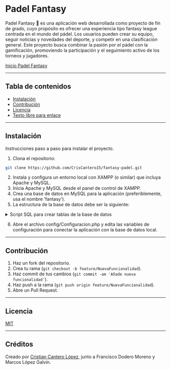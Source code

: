 # Padel Fantasy

<!-- Descripción general del proyecto y su propósito principal -->

Padel Fantasy 🎾 es una aplicación web desarrollada como proyecto de fin de grado, cuyo propósito es ofrecer una experiencia tipo fantasy league centrada en el mundo del pádel. Los usuarios pueden crear su equipo, seguir noticias y novedades del deporte, y competir en una clasificación general. Este proyecto busca combinar la pasión por el pádel con la gamificación, promoviendo la participación y el seguimiento activo de los torneos y jugadores.

[Inicio Padel Fantasy](assets/img/inicio_app.jpg)

---

## Tabla de contenidos

<!-- Índice para facilitar la navegación -->

- [Instalación](#Instalación)<!-- me lleva a la sección #instalación ojo con acentos tiene que ser literal -->
- [Contribución](#contribución)
- [Licencia](#licencia)
- [Texto libre para enlace](url)<!-- me lleva a un enlace -->

---

## Instalación

<!-- Instrucciones detalladas para instalar dependencias y configurar el entorno -->

Instrucciones paso a paso para instalar el proyecto.

1. Clona el repositorio:

```bash
git clone https://github.com/CrisCantero15/fantasy-padel.git
```

2. Instala y configura un entorno local con XAMPP (o similar) que incluya Apache y MySQL.
3. Inicia Apache y MySQL desde el panel de control de XAMPP.
4. Crea una base de datos en MySQL para la aplicación (preferiblemente, usa el nombre 'fantasy').
5. La estructura de la base de datos debe ser la siguiente:

<details>
  <summary>Script SQL para crear tablas de la base de datos</summary>

```sql
CREATE TABLE configuracion (
  id INT AUTO_INCREMENT PRIMARY KEY,
  modif_titulares TINYINT(1) NOT NULL DEFAULT 0,
  fecha_jornada DATE NOT NULL
);

CREATE TABLE contacto (
  id_consulta INT AUTO_INCREMENT PRIMARY KEY,
  nombre VARCHAR(100) NOT NULL,
  email VARCHAR(100) NOT NULL,
  motivo VARCHAR(150) NOT NULL,
  mensaje TEXT NOT NULL,
  fecha DATETIME NOT NULL DEFAULT CURRENT_TIMESTAMP
);

CREATE TABLE usuarios (
  id_usuario INT AUTO_INCREMENT PRIMARY KEY,
  nombre VARCHAR(100) NOT NULL,
  email VARCHAR(100) NOT NULL UNIQUE,
  contrasena VARCHAR(255) NOT NULL,
  fecha_registro DATETIME NOT NULL DEFAULT CURRENT_TIMESTAMP,
  foto_perfil VARCHAR(255)
);

CREATE TABLE equipos (
  id_equipo INT AUTO_INCREMENT PRIMARY KEY,
  nombre_equipo VARCHAR(100) NOT NULL,
  id_usuario INT NOT NULL,
  puntuacion_total INT DEFAULT 0,
  presupuesto DECIMAL(10,2) DEFAULT 0.00,
  FOREIGN KEY (id_usuario) REFERENCES usuarios(id_usuario) ON DELETE CASCADE
);

CREATE TABLE jugadores (
  id_jugador INT AUTO_INCREMENT PRIMARY KEY,
  nombre_jugador VARCHAR(100) NOT NULL,
  puntuacion_jugador INT DEFAULT 0,
  precio DECIMAL(10,2) DEFAULT 0.00,
  en_equipo TINYINT(1) DEFAULT 0
);

CREATE TABLE equipos_jugadores (
  id_equipo INT NOT NULL,
  id_jugador INT NOT NULL,
  fecha_seleccion DATETIME NOT NULL DEFAULT CURRENT_TIMESTAMP,
  en_titular TINYINT(1) DEFAULT 0,
  PRIMARY KEY (id_equipo, id_jugador),
  FOREIGN KEY (id_equipo) REFERENCES equipos(id_equipo) ON DELETE CASCADE,
  FOREIGN KEY (id_jugador) REFERENCES jugadores(id_jugador) ON DELETE CASCADE
);
```
</details>

6. Abre el archivo config/Configuracion.php y edita las variables de configuración para conectar la aplicación con la base de datos local.

---

## Contribución

<!-- Pasos recomendados para contribuir al repositorio -->

1. Haz un fork del repositorio.
2. Crea tu rama (`git checkout -b feature/NuevaFuncionalidad`).
3. Haz commit de tus cambios (`git commit -am 'Añade nueva funcionalidad'`).
4. Haz push a la rama (`git push origin feature/NuevaFuncionalidad`).
5. Abre un Pull Request.

---

## Licencia

<!-- Indica la licencia del proyecto para uso y distribución -->

[MIT](LICENSE)

---

## Créditos

<!-- Información sobre el autor o colaboradores del proyecto -->

Creado por [Cristian Cantero López](https://github.com/criscantero15), junto a Francisco Dodero Moreno y Marcos López Galvín. 